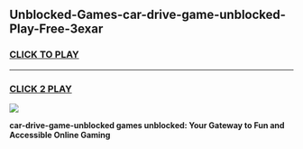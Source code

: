 
## Unblocked-Games-car-drive-game-unblocked-Play-Free-3exar
<h3>
<a href="https://premium76.site?title=car-drive-game-unblocked&ref=15A">CLICK TO PLAY</a></h3>
<hr>

<h3>
<a href="https://premium76.site?title=car-drive-game-unblocked&ref=15A">CLICK 2 PLAY</a>
  
</h3>

<a href="https://premium76.site?title=car-drive-game-unblocked&ref=15A"><img src="https://clearcache.store/games.png"></a>


**car-drive-game-unblocked games unblocked: Your Gateway to Fun and Accessible Online Gaming**
